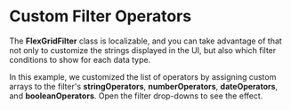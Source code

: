 Custom Filter Operators
=======================

The **FlexGridFilter** class is localizable, and you can take advantage of that 
not only to customize the strings displayed in the UI, but also which filter 
conditions to show for each data type.

In this example, we customized the list of operators by assigning custom arrays 
to the filter's **stringOperators**, **numberOperators**, **dateOperators**, 
and **booleanOperators**. Open the filter drop-downs to see the effect.